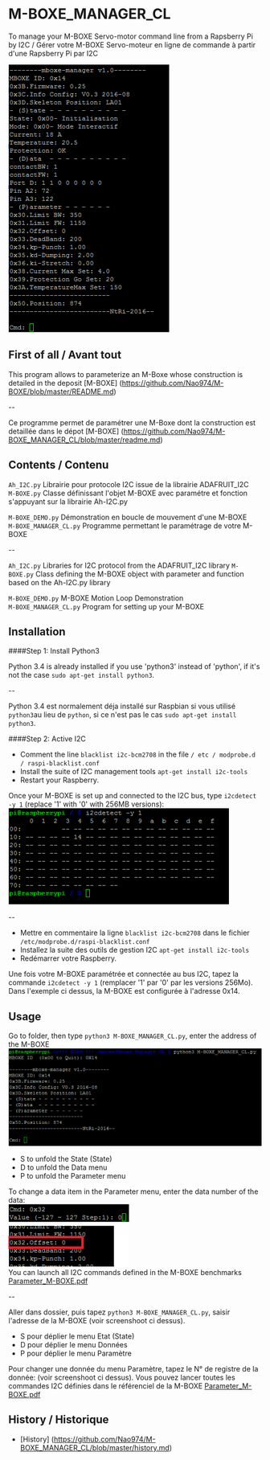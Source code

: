 # M-BOXE_MANAGER_CL

To manage your M-BOXE Servo-motor command line from a Rapsberry Pi by I2C / Gérer votre M-BOXE Servo-moteur en ligne de commande à partir d'une Rapsberry Pi par I2C

<img src="https://github.com/Nao974/M-BOXE_MANAGER_CL/blob/master/screenshoot/Manager_CL.png" title="Screenshoot Menu" alt="ScrenShoot Menu">

## First of all / Avant tout

This program allows to parameterize an M-Boxe whose construction is detailed in the deposit [M-BOXE] (https://github.com/Nao974/M-BOXE/blob/master/README.md)  

--

Ce programme permet de paramétrer une M-Boxe dont la construction est detaillée dans le dépot [M-BOXE] (https://github.com/Nao974/M-BOXE_MANAGER_CL/blob/master/readme.md)  

## Contents / Contenu

`Ah_I2C.py` Librairie pour protocole I2C issue de la librairie ADAFRUIT_I2C  
`M-BOXE.py` Classe définissant l'objet M-BOXE avec paramétre et fonction s'appuyant sur la librairie Ah-I2C.py  

`M-BOXE_DEMO.py` Démonstration en boucle de mouvement d'une M-BOXE  
`M-BOXE_MANAGER_CL.py` Programme permettant le paramétrage de votre M-BOXE

--

`Ah_I2C.py` Libraries for I2C protocol from the ADAFRUIT_I2C library
`M-BOXE.py` Class defining the M-BOXE object with parameter and function based on the Ah-I2C.py library  

`M-BOXE_DEMO.py` M-BOXE Motion Loop Demonstration  
`M-BOXE_MANAGER_CL.py` Program for setting up your M-BOXE


## Installation

####Step 1: Install Python3

Python 3.4 is already installed if you use 'python3' instead of 'python', if it's not the case `sudo apt-get install python3`.  

--

Python 3.4 est normalement déja installé sur Raspbian si vous utilisé `python3`au lieu de `python`, si ce n'est pas le cas `sudo apt-get install python3`.  


####Step 2: Active I2C


* Comment the line `blacklist i2c-bcm2708` in the file `/ etc / modprobe.d / raspi-blacklist.conf`
* Install the suite of I2C management tools `apt-get install i2c-tools`
* Restart your Raspberry.

Once your M-BOXE is set up and connected to the I2C bus, type `i2cdetect -y 1` (replace '1' with '0' with 256MB versions):  
<img src="https://github.com/Nao974/M-BOXE_MANAGER_CL/blob/master/screenshoot/i2cdetect.png" title="screenshoot_i2cdetect" alt="screenshoot_i2cdetect">  

--

* Mettre en commentaire la ligne `blacklist i2c-bcm2708` dans le fichier `/etc/modprobe.d/raspi-blacklist.conf`
* Installez la suite des outils de gestion I2C `apt-get install i2c-tools`
* Redémarrer votre Raspberry.

Une fois votre M-BOXE paramétrée et connectée au bus I2C, tapez la commande `i2cdetect -y 1` (remplacer '1' par '0' par les versions 256Mo).  
Dans l'exemple ci dessus, la M-BOXE est configurée à l'adresse 0x14.  


## Usage


Go to folder, then type `python3 M-BOXE_MANAGER_CL.py`, enter the address of the M-BOXE 
  <img src="https://github.com/Nao974/M-BOXE_MANAGER_CL/blob/master/screenshoot/Manager_CL_Connexion.png" title="Connexion" alt="Connexion"> 

* S to unfold the State (State)
* D to unfold the Data menu
* P to unfold the Parameter menu

To change a data item in the Parameter menu, enter the data number of the data:  
<img src="https://github.com/Nao974/M-BOXE_MANAGER_CL/blob/master/screenshoot/Manager_CL_Change_Registre.png" title="Change_Registrer" alt="Change_Registrer">  
You can launch all I2C commands defined in the M-BOXE benchmarks [Parameter_M-BOXE.pdf](https://github.com/Nao974/M-BOXE/blob/master/doc/Parameter_M-BOXE.pdf)  

--

Aller dans dossier, puis tapez `python3 M-BOXE_MANAGER_CL.py`, saisir l'adresse de la M-BOXE (voir screenshoot ci dessus).   

* S pour déplier le menu Etat (State)
* D pour déplier le menu Données
* P pour déplier le menu Paramètre

Pour changer une donnée du menu Paramètre, tapez le N° de registre de la donnée: (voir screenshoot ci dessus). 
Vous pouvez lancer toutes les commandes I2C définies dans le référenciel de la M-BOXE  [Parameter_M-BOXE.pdf](https://github.com/Nao974/M-BOXE/blob/master/doc/Parameter_M-BOXE.pdf)  


## History / Historique

- [History] (https://github.com/Nao974/M-BOXE_MANAGER_CL/blob/master/history.md)


